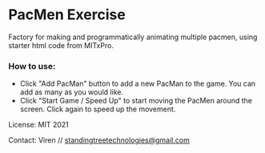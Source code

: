 # PacMen Exercise 
Factory for making and programmatically animating multiple pacmen, using starter html code from MITxPro.

### How to use: 
<ul>
<li>Click "Add PacMan" button to add a new PacMan to the game. You can add as many as you would like. 
<li>Click "Start Game / Speed Up" to start moving the PacMen around the screen. Click again to speed up the movement.
</li></ul>

License: MIT 2021

Contact: Viren // standingtreetechnologies@gmail.com